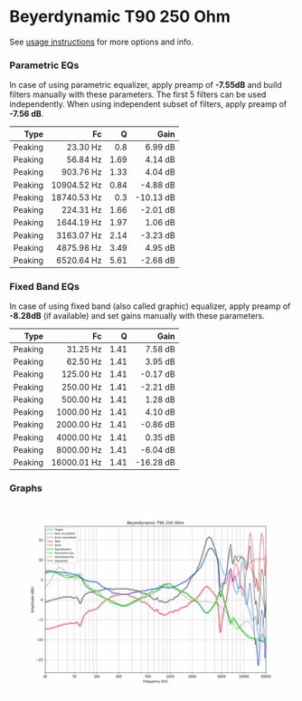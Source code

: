 # Beyerdynamic T90 250 Ohm
See [usage instructions](https://github.com/jaakkopasanen/AutoEq#usage) for more options and info.

### Parametric EQs
In case of using parametric equalizer, apply preamp of **-7.55dB** and build filters manually
with these parameters. The first 5 filters can be used independently.
When using independent subset of filters, apply preamp of **-7.56 dB**.

| Type    | Fc          |    Q | Gain      |
|--------:|------------:|-----:|----------:|
| Peaking | 23.30 Hz    | 0.8  | 6.99 dB   |
| Peaking | 56.84 Hz    | 1.69 | 4.14 dB   |
| Peaking | 903.76 Hz   | 1.33 | 4.04 dB   |
| Peaking | 10904.52 Hz | 0.84 | -4.88 dB  |
| Peaking | 18740.53 Hz | 0.3  | -10.13 dB |
| Peaking | 224.31 Hz   | 1.66 | -2.01 dB  |
| Peaking | 1644.19 Hz  | 1.97 | 1.06 dB   |
| Peaking | 3163.07 Hz  | 2.14 | -3.23 dB  |
| Peaking | 4875.98 Hz  | 3.49 | 4.95 dB   |
| Peaking | 6520.64 Hz  | 5.61 | -2.68 dB  |

### Fixed Band EQs
In case of using fixed band (also called graphic) equalizer, apply preamp of **-8.28dB**
(if available) and set gains manually with these parameters.

| Type    | Fc          |    Q | Gain      |
|--------:|------------:|-----:|----------:|
| Peaking | 31.25 Hz    | 1.41 | 7.58 dB   |
| Peaking | 62.50 Hz    | 1.41 | 3.95 dB   |
| Peaking | 125.00 Hz   | 1.41 | -0.17 dB  |
| Peaking | 250.00 Hz   | 1.41 | -2.21 dB  |
| Peaking | 500.00 Hz   | 1.41 | 1.28 dB   |
| Peaking | 1000.00 Hz  | 1.41 | 4.10 dB   |
| Peaking | 2000.00 Hz  | 1.41 | -0.86 dB  |
| Peaking | 4000.00 Hz  | 1.41 | 0.35 dB   |
| Peaking | 8000.00 Hz  | 1.41 | -6.04 dB  |
| Peaking | 16000.01 Hz | 1.41 | -16.28 dB |

### Graphs
![](./Beyerdynamic%20T90%20250%20Ohm.png)